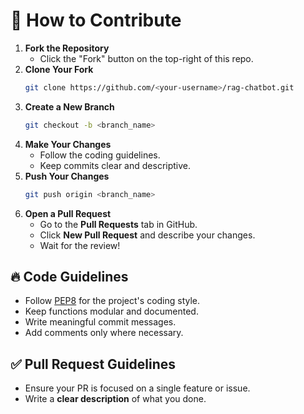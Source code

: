 # 🚀 How to Contribute

1. **Fork the Repository**  
   - Click the "Fork" button on the top-right of this repo.
2. **Clone Your Fork**  
   ```bash
   git clone https://github.com/<your-username>/rag-chatbot.git
   ```
3. **Create a New Branch**  
   ```bash
   git checkout -b <branch_name>
   ```
4. **Make Your Changes**  
   - Follow the coding guidelines.
   - Keep commits clear and descriptive.
5. **Push Your Changes**  
   ```bash
   git push origin <branch_name>
   ```
6. **Open a Pull Request**  
   - Go to the **Pull Requests** tab in GitHub.  
   - Click **New Pull Request** and describe your changes.  
   - Wait for the review!


## 🔥 Code Guidelines

- Follow [PEP8](https://peps.python.org/pep-0008/) for the project's coding style.  
- Keep functions modular and documented.  
- Write meaningful commit messages.  
- Add comments only where necessary.  


## ✅ Pull Request Guidelines

- Ensure your PR is focused on a single feature or issue.  
- Write a **clear description** of what you done.  
